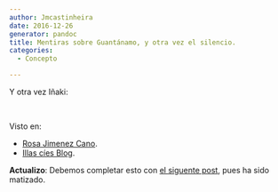 ```yaml
---
author: Jmcastinheira
date: 2016-12-26
generator: pandoc
title: Mentiras sobre Guantánamo, y otra vez el silencio.
categories:
  - Concepto

---
```




Y otra vez Iñaki:

 

Visto en:

  -   [Rosa Jimenez
    Cano](http://www.rosajc.com/2008/12/23/gabilondo-cuatro-zp-mentira-cia-vuelos/).
  -   [Illas cíes
    Blog](http://islascies.blogspot.com/2008/12/algo-serio-y-nada-grato.html).

**Actualizo**: Debemos completar esto con [el siguente
post](http://entelequia.bligoo.com/content/view/384715/Corrigiendo_que_es_gerundio.html),
pues ha sido matizado.
